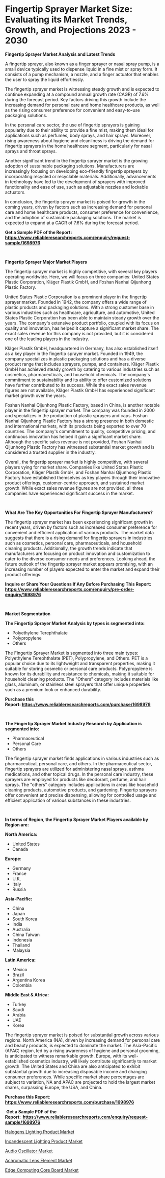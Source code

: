 <p><h1>Fingertip Sprayer Market Size: Evaluating its Market Trends, Growth, and Projections 2023 - 2030</h1></p><p><strong>Fingertip Sprayer Market Analysis and Latest Trends</strong></p>
<p><p>A fingertip sprayer, also known as a finger sprayer or nasal spray pump, is a small device typically used to dispense liquid in a fine mist or spray form. It consists of a pump mechanism, a nozzle, and a finger actuator that enables the user to spray the liquid effortlessly.</p><p>The fingertip sprayer market is witnessing steady growth and is expected to continue expanding at a compound annual growth rate (CAGR) of 7.6% during the forecast period. Key factors driving this growth include the increasing demand for personal care and home healthcare products, as well as the rising consumer preference for convenient and easy-to-use packaging solutions.</p><p>In the personal care sector, the use of fingertip sprayers is gaining popularity due to their ability to provide a fine mist, making them ideal for applications such as perfumes, body sprays, and hair sprays. Moreover, rising awareness about hygiene and cleanliness is driving the demand for fingertip sprayers in the home healthcare segment, particularly for nasal sprays and throat sprays.</p><p>Another significant trend in the fingertip sprayer market is the growing adoption of sustainable packaging solutions. Manufacturers are increasingly focusing on developing eco-friendly fingertip sprayers by incorporating recycled or recyclable materials. Additionally, advancements in technology have led to the development of sprayers with improved functionality and ease of use, such as adjustable nozzles and lockable actuators.</p><p>In conclusion, the fingertip sprayer market is poised for growth in the coming years, driven by factors such as increasing demand for personal care and home healthcare products, consumer preference for convenience, and the adoption of sustainable packaging solutions. The market is expected to expand at a CAGR of 7.6% during the forecast period.</p></p>
<p><strong>Get a Sample PDF of the Report:&nbsp; <a href="https://www.reliableresearchreports.com/enquiry/request-sample/1698976">https://www.reliableresearchreports.com/enquiry/request-sample/1698976</a></strong></p>
<p>&nbsp;</p>
<p><strong>Fingertip Sprayer Major Market Players</strong></p>
<p><p>The fingertip sprayer market is highly competitive, with several key players operating worldwide. Here, we will focus on three companies: United States Plastic Corporation, Kläger Plastik GmbH, and Foshan Nanhai Qijunhong Plastic Factory.</p><p>United States Plastic Corporation is a prominent player in the fingertip sprayer market. Founded in 1942, the company offers a wide range of plastic products and packaging solutions. With a strong customer base in various industries such as healthcare, agriculture, and automotive, United States Plastic Corporation has been able to maintain steady growth over the years. The company's extensive product portfolio, coupled with its focus on quality and innovation, has helped it capture a significant market share. The exact sales revenue for this company is not provided, but it is considered one of the leading players in the industry.</p><p>Kläger Plastik GmbH, headquartered in Germany, has also established itself as a key player in the fingertip sprayer market. Founded in 1949, the company specializes in plastic packaging solutions and has a diverse product range that includes sprayers, pumps, and containers. Kläger Plastik GmbH has achieved steady growth by catering to various industries such as cosmetics, pharmaceuticals, and household chemicals. The company's commitment to sustainability and its ability to offer customized solutions have further contributed to its success. While the exact sales revenue figures are not available, Kläger Plastik GmbH has experienced significant market growth over the years.</p><p>Foshan Nanhai Qijunhong Plastic Factory, based in China, is another notable player in the fingertip sprayer market. The company was founded in 2000 and specializes in the production of plastic sprayers and caps. Foshan Nanhai Qijunhong Plastic Factory has a strong presence in both domestic and international markets, with its products being exported to over 70 countries. The company's commitment to quality, competitive pricing, and continuous innovation has helped it gain a significant market share. Although the specific sales revenue is not provided, Foshan Nanhai Qijunhong Plastic Factory has witnessed substantial market growth and is considered a trusted supplier in the industry.</p><p>Overall, the fingertip sprayer market is highly competitive, with several players vying for market share. Companies like United States Plastic Corporation, Kläger Plastik GmbH, and Foshan Nanhai Qijunhong Plastic Factory have established themselves as key players through their innovative product offerings, customer-centric approach, and sustained market growth. While exact sales revenue figures are not provided, all three companies have experienced significant success in the market.</p></p>
<p>&nbsp;</p>
<p><strong>What Are The Key Opportunities For Fingertip Sprayer Manufacturers?</strong></p>
<p><p>The fingertip sprayer market has been experiencing significant growth in recent years, driven by factors such as increased consumer preference for convenient and efficient application of various products. The market data suggests that there is a rising demand for fingertip sprayers in industries such as cosmetics, personal care, pharmaceuticals, and household cleaning products. Additionally, the growth trends indicate that manufacturers are focusing on product innovation and customization to cater to the diverse consumer needs and preferences. Looking ahead, the future outlook of the fingertip sprayer market appears promising, with an increasing number of players expected to enter the market and expand their product offerings.</p></p>
<p><strong>Inquire or Share Your Questions If Any Before Purchasing This Report: <a href="https://www.reliableresearchreports.com/enquiry/pre-order-enquiry/1698976">https://www.reliableresearchreports.com/enquiry/pre-order-enquiry/1698976</a></strong></p>
<p>&nbsp;</p>
<p><strong>Market Segmentation</strong></p>
<p><strong>The Fingertip Sprayer Market Analysis by types is segmented into:</strong></p>
<p><ul><li>Polyethylene Terephthalate</li><li>Polypropylene</li><li>Others</li></ul></p>
<p><p>The Fingertip Sprayer Market is segmented into three main types: Polyethylene Terephthalate (PET), Polypropylene, and Others. PET is a popular choice due to its lightweight and transparent properties, making it suitable for storing cosmetic or personal care products. Polypropylene is known for its durability and resistance to chemicals, making it suitable for household cleaning products. The "Others" category includes materials like glass, aluminum, or stainless steel sprayers that offer unique properties such as a premium look or enhanced durability.</p></p>
<p><strong>Purchase this Report:&nbsp;<a href="https://www.reliableresearchreports.com/purchase/1698976">https://www.reliableresearchreports.com/purchase/1698976</a></strong></p>
<p>&nbsp;</p>
<p><strong>The Fingertip Sprayer Market Industry Research by Application is segmented into:</strong></p>
<p><ul><li>Pharmaceutical</li><li>Personal Care</li><li>Others</li></ul></p>
<p><p>The fingertip sprayer market finds applications in various industries such as pharmaceutical, personal care, and others. In the pharmaceutical sector, fingertip sprayers are utilized for administering nasal sprays, asthma medications, and other topical drugs. In the personal care industry, these sprayers are employed for products like deodorant, perfume, and hair sprays. The "others" category includes applications in areas like household cleaning products, automotive products, and gardening. Fingertip sprayers offer convenient and precise dispensing, allowing for controlled usage and efficient application of various substances in these industries.</p></p>
<p>&nbsp;</p>
<p><strong>In terms of Region, the Fingertip Sprayer Market Players available by Region are:</strong></p>
<p>
    <p> <strong> North America: </strong>
        <ul>
            <li>United States</li>
            <li>Canada</li>
        </ul>
        </p> 
    <p> <strong> Europe: </strong>
        <ul>
            <li>Germany</li>
            <li>France</li>
            <li>U.K.</li>
            <li>Italy</li>
            <li>Russia</li>
        </ul>
        </p> 
    <p> <strong> Asia-Pacific: </strong>
        <ul>
            <li>China</li>
            <li>Japan</li>
            <li>South Korea</li>
            <li>India</li>
            <li>Australia</li>
            <li>China Taiwan</li>
            <li>Indonesia</li>
            <li>Thailand</li>
            <li>Malaysia</li>
        </ul>
        </p> 
    <p> <strong> Latin America: </strong>
        <ul>
            <li>Mexico</li>
            <li>Brazil</li>
            <li>Argentina Korea</li>
            <li>Colombia</li>
        </ul>
        </p> 
    <p> <strong> Middle East & Africa: </strong>
        <ul>
            <li>Turkey</li>
            <li>Saudi</li>
            <li>Arabia</li>
            <li>UAE</li>
            <li>Korea</li>
        </ul>
    </p>
    </p>
<p><p>The fingertip sprayer market is poised for substantial growth across various regions. North America (NA), driven by increasing demand for personal care and beauty products, is expected to dominate the market. The Asia-Pacific (APAC) region, led by a rising awareness of hygiene and personal grooming, is anticipated to witness remarkable growth. Europe, with its well-established cosmetics industry, will likely contribute significantly to market growth. The United States and China are also anticipated to exhibit substantial growth due to increasing disposable income and changing consumer preferences. While specific market share percentages are subject to variation, NA and APAC are projected to hold the largest market shares, surpassing Europe, the USA, and China.</p></p>
<p><strong>Purchase this Report: <a href="https://www.reliableresearchreports.com/purchase/1698976">https://www.reliableresearchreports.com/purchase/1698976</a></strong></p>
<p>&nbsp;<strong>Get a Sample PDF of the Report:&nbsp;&nbsp;<a href="https://www.reliableresearchreports.com/enquiry/request-sample/1698976">https://www.reliableresearchreports.com/enquiry/request-sample/1698976</a></strong></p>
<p><strong></strong></p>
<p><p><a href="https://medium.com/@rosejohnson762014/halogens-lighting-product-market-share-evolution-and-market-growth-trends-2023-2030-7ef99edeb2f4">Halogens Lighting Product Market</a></p><p><a href="https://medium.com/@samanthareed1916/incandescent-lighting-product-market-analysis-its-cagr-market-segmentation-and-global-industry-3b60440d2bad">Incandescent Lighting Product Market</a></p><p><a href="https://www.linkedin.com/pulse/audio-oscillator-market-size-share-amp-trends-analysis-report/">Audio Oscillator Market</a></p><p><a href="https://www.linkedin.com/pulse/achromatic-lens-element-market-share-amp-new-trends-analysis/">Achromatic Lens Element Market</a></p><p><a href="https://www.linkedin.com/pulse/edge-computing-core-board-market-research-report-unlocks/">Edge Computing Core Board Market</a></p></p>